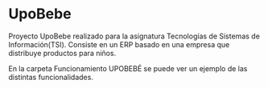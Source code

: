 # UpoBebe
Proyecto UpoBebe realizado para la asignatura Tecnologías de Sistemas de Información(TSI). Consiste en un ERP basado en una empresa que distribuye productos para niños.

En la carpeta Funcionamiento UPOBEBÉ se puede ver un ejemplo de las distintas funcionalidades.
 
